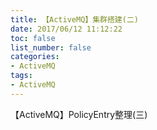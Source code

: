 ```yaml
---
title: 【ActiveMQ】集群搭建(二)
date: 2017/06/12 11:12:22
toc: false
list_number: false
categories:
- ActiveMQ
tags:
- ActiveMQ
---
```


【ActiveMQ】PolicyEntry整理(三)